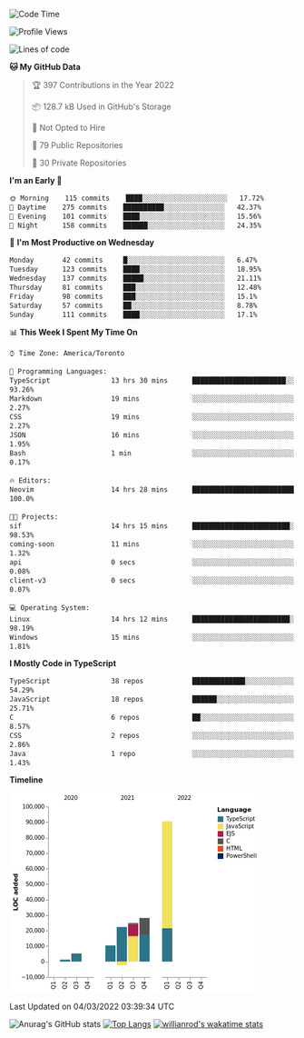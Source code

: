 <!--START_SECTION:waka-->
![Code Time](http://img.shields.io/badge/Code%20Time-171%20hrs%2014%20mins-blue)

![Profile Views](http://img.shields.io/badge/Profile%20Views-21-blue)

![Lines of code](https://img.shields.io/badge/From%20Hello%20World%20I%27ve%20Written-181%20Thousand%20lines%20of%20code-blue)

**🐱 My GitHub Data** 

> 🏆 397 Contributions in the Year 2022
 > 
> 📦 128.7 kB Used in GitHub's Storage 
 > 
> 🚫 Not Opted to Hire
 > 
> 📜 79 Public Repositories 
 > 
> 🔑 30 Private Repositories  
 > 
**I'm an Early 🐤** 

```text
🌞 Morning    115 commits    ████░░░░░░░░░░░░░░░░░░░░░   17.72% 
🌆 Daytime    275 commits    ██████████░░░░░░░░░░░░░░░   42.37% 
🌃 Evening    101 commits    ████░░░░░░░░░░░░░░░░░░░░░   15.56% 
🌙 Night      158 commits    ██████░░░░░░░░░░░░░░░░░░░   24.35%

```
📅 **I'm Most Productive on Wednesday** 

```text
Monday       42 commits     █░░░░░░░░░░░░░░░░░░░░░░░░   6.47% 
Tuesday      123 commits    ████░░░░░░░░░░░░░░░░░░░░░   18.95% 
Wednesday    137 commits    █████░░░░░░░░░░░░░░░░░░░░   21.11% 
Thursday     81 commits     ███░░░░░░░░░░░░░░░░░░░░░░   12.48% 
Friday       98 commits     ███░░░░░░░░░░░░░░░░░░░░░░   15.1% 
Saturday     57 commits     ██░░░░░░░░░░░░░░░░░░░░░░░   8.78% 
Sunday       111 commits    ████░░░░░░░░░░░░░░░░░░░░░   17.1%

```


📊 **This Week I Spent My Time On** 

```text
⌚︎ Time Zone: America/Toronto

💬 Programming Languages: 
TypeScript               13 hrs 30 mins      ███████████████████████░░   93.26% 
Markdown                 19 mins             ░░░░░░░░░░░░░░░░░░░░░░░░░   2.27% 
CSS                      19 mins             ░░░░░░░░░░░░░░░░░░░░░░░░░   2.27% 
JSON                     16 mins             ░░░░░░░░░░░░░░░░░░░░░░░░░   1.95% 
Bash                     1 min               ░░░░░░░░░░░░░░░░░░░░░░░░░   0.17%

🔥 Editors: 
Neovim                   14 hrs 28 mins      █████████████████████████   100.0%

🐱‍💻 Projects: 
sif                      14 hrs 15 mins      ████████████████████████░   98.53% 
coming-soon              11 mins             ░░░░░░░░░░░░░░░░░░░░░░░░░   1.32% 
api                      0 secs              ░░░░░░░░░░░░░░░░░░░░░░░░░   0.08% 
client-v3                0 secs              ░░░░░░░░░░░░░░░░░░░░░░░░░   0.07%

💻 Operating System: 
Linux                    14 hrs 12 mins      ████████████████████████░   98.19% 
Windows                  15 mins             ░░░░░░░░░░░░░░░░░░░░░░░░░   1.81%

```

**I Mostly Code in TypeScript** 

```text
TypeScript               38 repos            █████████████░░░░░░░░░░░░   54.29% 
JavaScript               18 repos            ██████░░░░░░░░░░░░░░░░░░░   25.71% 
C                        6 repos             ██░░░░░░░░░░░░░░░░░░░░░░░   8.57% 
CSS                      2 repos             ░░░░░░░░░░░░░░░░░░░░░░░░░   2.86% 
Java                     1 repo              ░░░░░░░░░░░░░░░░░░░░░░░░░   1.43%

```


**Timeline**

![Chart not found](https://raw.githubusercontent.com/wise-introvert/wise-introvert/master/charts/bar_graph.png) 


 Last Updated on 04/03/2022 03:39:34 UTC
<!--END_SECTION:waka-->

![Anurag's GitHub stats](https://github-readme-stats.vercel.app/api?username=wise-introvert&count_private=true&show_icons=true)
[![Top Langs](https://github-readme-stats.vercel.app/api/top-langs/?username=wise-introvert&langs_count=10)](https://github.com/anuraghazra/github-readme-stats)
[![willianrod's wakatime stats](https://github-readme-stats.vercel.app/api/wakatime?username=wiseintrovert)](https://github.com/anuraghazra/github-readme-stats)
